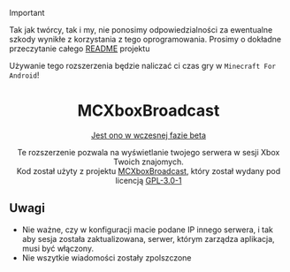 > [!IMPORTANT]
> Tak jak twórcy, tak i my, nie ponosimy odpowiedzialności za ewentualne szkody wynikłe z korzystania z tego oprogramowania. Prosimy o dokładne przeczytanie całego [README](https://github.com/rtm516/MCXboxBroadcast?tab=readme-ov-file#disclaimer) projektu <br>
>
> Używanie tego rozszerzenia będzie naliczać ci czas gry w `Minecraft For Android`!

<div align="center">

# MCXboxBroadcast

<u>Jest ono w wczesnej fazie beta</u>

Te rozszerzenie pozwala na wyświetlanie twojego
serwera w sesji Xbox Twoich znajomych.<br>
Kod został użyty z projektu [MCXboxBroadcast](https://github.com/rtm516/MCXboxBroadcast), który został wydany pod licencją [GPL-3.0-1](https://github.com/rtm516/MCXboxBroadcast?tab=GPL-3.0-1-ov-file)

</div>

## Uwagi
* Nie ważne, czy w konfiguracji macie podane IP innego serwera, i tak aby sesja została zaktualizowana, serwer, którym zarządza aplikacja, musi być włączony.
* Nie wszytkie wiadomości zostały zpolszczone
